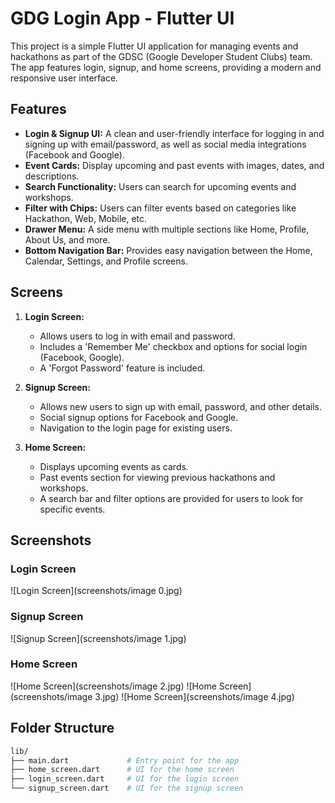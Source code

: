 # GDG Login App - Flutter UI

This project is a simple Flutter UI application for managing events and hackathons as part of the GDSC (Google Developer Student Clubs) team. The app features login, signup, and home screens, providing a modern and responsive user interface.

## Features

- **Login & Signup UI:** A clean and user-friendly interface for logging in and signing up with email/password, as well as social media integrations (Facebook and Google).
- **Event Cards:** Display upcoming and past events with images, dates, and descriptions.
- **Search Functionality:** Users can search for upcoming events and workshops.
- **Filter with Chips:** Users can filter events based on categories like Hackathon, Web, Mobile, etc.
- **Drawer Menu:** A side menu with multiple sections like Home, Profile, About Us, and more.
- **Bottom Navigation Bar:** Provides easy navigation between the Home, Calendar, Settings, and Profile screens.

## Screens

1. **Login Screen:**
   - Allows users to log in with email and password.
   - Includes a 'Remember Me' checkbox and options for social login (Facebook, Google).
   - A 'Forgot Password' feature is included.

2. **Signup Screen:**
   - Allows new users to sign up with email, password, and other details.
   - Social signup options for Facebook and Google.
   - Navigation to the login page for existing users.

3. **Home Screen:**
   - Displays upcoming events as cards.
   - Past events section for viewing previous hackathons and workshops.
   - A search bar and filter options are provided for users to look for specific events.
     
## Screenshots

### Login Screen
![Login Screen](screenshots/image 0.jpg)

### Signup Screen
![Signup Screen](screenshots/image 1.jpg)

### Home Screen
![Home Screen](screenshots/image 2.jpg)
![Home Screen](screenshots/image 3.jpg)
![Home Screen](screenshots/image 4.jpg)

## Folder Structure

```bash
lib/
├── main.dart             # Entry point for the app
├── home_screen.dart      # UI for the home screen
├── login_screen.dart     # UI for the login screen
└── signup_screen.dart    # UI for the signup screen


